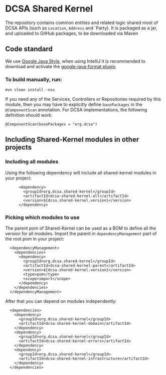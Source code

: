 # DCSA Shared Kernel

The repository contains common entities and related logic shared
most of DCSA APIs (such as `Location`, `Address` and `Party).
It is packaged as a jar, and uploaded to GitHub packages, to be
downloaded via Maven


Code standard
-------------------------------------
We use [Google Java Style](https://google.github.io/styleguide/javaguide.html), when using
IntelliJ it is recommended to download and activate the
[google-java-format plugin](https://github.com/google/google-java-format).


### To build manually, run:
```
mvn clean install -nsu
```

If you need any of the Services, Controllers or Repositories required by
this module, then you may have to explicitly define `basePackages` in the
`@ComponentScan` annotation.  For DCSA implementations, the
following definition should work:

```
@ComponentScan(basePackages = "org.dcsa")
```


## Including Shared-Kernel modules in other projects

### Including all modules

Using the following dependency will include all shared-kernel modules in your project:

```
      <dependency>
        <groupId>org.dcsa.shared-kernel</groupId>
        <artifactId>dcsa-shared-kernel-all</artifactId>
        <version>${dcsa.shared-kernel.version}</version>
      </dependency>
```

### Picking which modules to use

The parent pom of Shared-Kernel can be used as a BOM to define all the version for all modules.
Import the parent in ```dependencyManagement``` part of the root pom in your project:

```
  <dependencyManagement>
    <dependencies>
      <dependency>
        <groupId>org.dcsa.shared-kernel</groupId>
        <artifactId>dcsa-shared-kernel-parent</artifactId>
        <version>${dcsa.shared-kernel.version}</version>
        <type>pom</type>
        <scope>import</scope>
      </dependency>
    </dependencies>
  </dependencyManagement>
```

After that you can depend on modules independently:

```
  <dependencies>
    <dependency>
      <groupId>org.dcsa.shared-kernel</groupId>
      <artifactId>dcsa-shared-kernel-domain</artifactId>
    </dependency>
    <dependency>
      <groupId>org.dcsa.shared-kernel</groupId>
      <artifactId>dcsa-shared-kernel-errors</artifactId>
    </dependency>
    <dependency>
      <groupId>org.dcsa.shared-kernel</groupId>
      <artifactId>dcsa-shared-kernel-infrastructure</artifactId>
    </dependency>
  </dependencies>
```
